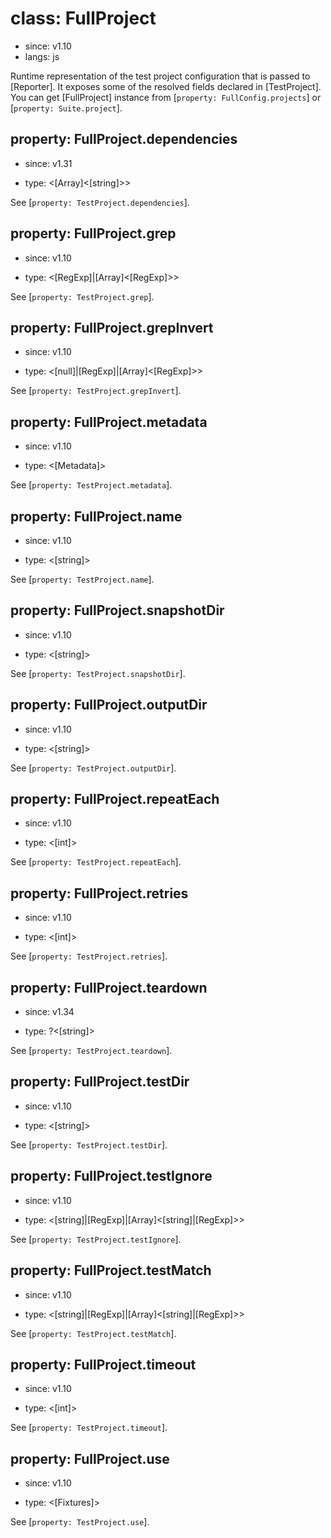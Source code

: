 # class: FullProject
* since: v1.10
* langs: js

Runtime representation of the test project configuration that is passed
to [Reporter]. It exposes some of the resolved fields declared in
[TestProject]. You can get [FullProject] instance from [`property: FullConfig.projects`]
or [`property: Suite.project`].

## property: FullProject.dependencies
* since: v1.31
- type: <[Array]<[string]>>

See [`property: TestProject.dependencies`].

## property: FullProject.grep
* since: v1.10
- type: <[RegExp]|[Array]<[RegExp]>>

See [`property: TestProject.grep`].

## property: FullProject.grepInvert
* since: v1.10
- type: <[null]|[RegExp]|[Array]<[RegExp]>>

See [`property: TestProject.grepInvert`].

## property: FullProject.metadata
* since: v1.10
- type: <[Metadata]>

See [`property: TestProject.metadata`].

## property: FullProject.name
* since: v1.10
- type: <[string]>

See [`property: TestProject.name`].

## property: FullProject.snapshotDir
* since: v1.10
- type: <[string]>

See [`property: TestProject.snapshotDir`].

## property: FullProject.outputDir
* since: v1.10
- type: <[string]>

See [`property: TestProject.outputDir`].

## property: FullProject.repeatEach
* since: v1.10
- type: <[int]>

See [`property: TestProject.repeatEach`].

## property: FullProject.retries
* since: v1.10
- type: <[int]>

See [`property: TestProject.retries`].

## property: FullProject.teardown
* since: v1.34
- type: ?<[string]>

See [`property: TestProject.teardown`].

## property: FullProject.testDir
* since: v1.10
- type: <[string]>

See [`property: TestProject.testDir`].

## property: FullProject.testIgnore
* since: v1.10
- type: <[string]|[RegExp]|[Array]<[string]|[RegExp]>>

See [`property: TestProject.testIgnore`].

## property: FullProject.testMatch
* since: v1.10
- type: <[string]|[RegExp]|[Array]<[string]|[RegExp]>>

See [`property: TestProject.testMatch`].

## property: FullProject.timeout
* since: v1.10
- type: <[int]>

See [`property: TestProject.timeout`].

## property: FullProject.use
* since: v1.10
- type: <[Fixtures]>

See [`property: TestProject.use`].
